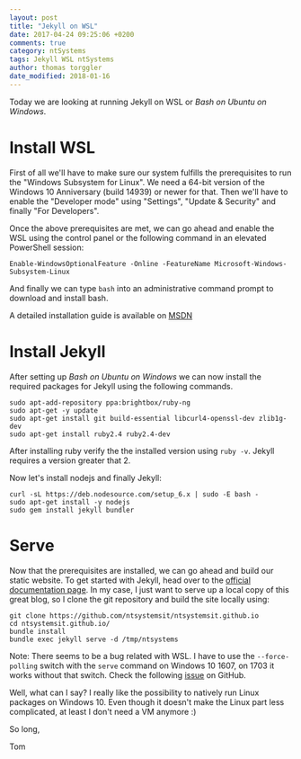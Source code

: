 ```yaml
---
layout: post
title: "Jekyll on WSL"
date: 2017-04-24 09:25:06 +0200
comments: true
category: ntSystems
tags: Jekyll WSL ntSystems
author: thomas torggler
date_modified: 2018-01-16
---
```


Today we are looking at running Jekyll on WSL or _Bash on Ubuntu on Windows_. 

<!-- more -->

# Install WSL

First of all we'll have to make sure our system fulfills the prerequisites to run the "Windows Subsystem for Linux". We need a 64-bit version of the Windows 10 Anniversary (build 14939) or newer for that. Then we'll have to enable the "Developer mode" using "Settings", "Update & Security" and finally "For Developers".

Once the above prerequisites are met, we can go ahead and enable the WSL using the control panel or the following command in an elevated PowerShell session:

```
Enable-WindowsOptionalFeature -Online -FeatureName Microsoft-Windows-Subsystem-Linux
```

And finally we can type `bash` into an administrative command prompt to download and install bash. 

A detailed installation guide is available on [MSDN](https://msdn.microsoft.com/en-us/commandline/wsl/install_guide)

# Install Jekyll

After setting up _Bash on Ubuntu on Windows_ we can now install the required packages for Jekyll using the following commands.

```
sudo apt-add-repository ppa:brightbox/ruby-ng
sudo apt-get -y update
sudo apt-get install git build-essential libcurl4-openssl-dev zlib1g-dev
sudo apt-get install ruby2.4 ruby2.4-dev
```

After installing ruby verify the the installed version using `ruby -v`. Jekyll requires a version greater that 2. 

Now let's install nodejs and finally Jekyll: 

```
curl -sL https://deb.nodesource.com/setup_6.x | sudo -E bash -
sudo apt-get install -y nodejs
sudo gem install jekyll bundler
```

# Serve

Now that the prerequisites are installed, we can go ahead and build our static website. To get started with Jekyll, head over to the [official documentation page](https://jekyllrb.com/docs/home/). In my case, I just want to serve up a local copy of this great blog, so I clone the git repository and build the site locally using: 

```
git clone https://github.com/ntsystemsit/ntsystemsit.github.io
cd ntsystemsit.github.io/
bundle install
bundle exec jekyll serve -d /tmp/ntsystems
```

Note: There seems to be a bug related with WSL. I have to use the `--force-polling` switch with the `serve` command on Windows 10 1607, on 1703 it works without that switch. Check the  following [issue](https://github.com/jekyll/jekyll/issues/5233) on GitHub. 



Well, what can I say? I really like the possibility to natively run Linux packages on Windows 10. Even though it doesn't make the Linux part less complicated, at least I don't need a VM anymore :) 


So long,

Tom
